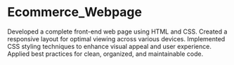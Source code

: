 # Ecommerce_Webpage
Developed a complete front-end web page using HTML and CSS. Created a responsive layout for optimal viewing across various devices. Implemented CSS styling techniques to enhance visual appeal and user experience. Applied best practices for clean, organized, and maintainable code. 

